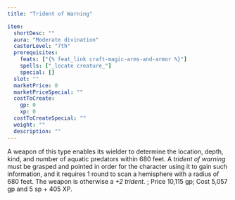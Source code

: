 ```yaml
---
title: "Trident of Warning"

item:
  shortDesc: ""
  aura: "Moderate divination"
  casterLevel: "7th"
  prerequisites:
    feats: ["{% feat_link craft-magic-arms-and-armor %}"]
    spells: ["_locate creature_"]
    special: []
  slot: ""
  marketPrice: 0
  marketPriceSpecial: ""
  costToCreate:
    gp: 0
    xp: 0
  costToCreateSpecial: ""
  weight: ""
  description: ""
---
```

A weapon of this type enables its wielder to determine the location, depth, kind, and number of aquatic predators within 680 feet. A _trident of warning_ must be grasped and pointed in order for the character using it to gain such information, and it requires 1 round to scan a hemisphere with a radius of 680 feet. The weapon is otherwise a _+2 trident_.
; Price 10,115 gp; Cost 5,057 gp and 5 sp + 405 XP.
